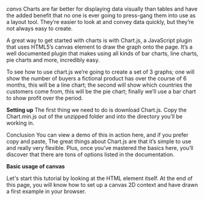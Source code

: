 *canvs*
Charts are far better for displaying data visually than tables and have the added benefit that no one is ever going to press-gang them into use as a layout tool. They’re easier to look at and convey data quickly, but they’re not always easy to create.

A great way to get started with charts is with Chart.js, a JavaScript plugin that uses HTML5’s canvas element to draw the graph onto the page. It’s a well documented plugin that makes using all kinds of bar charts, line charts, pie charts and more, incredibly easy.

To see how to use chart.js we’re going to create a set of 3 graphs; one will show the number of buyers a fictional product has over the course of 6 months, this will be a line chart; the second will show which countries the customers come from, this will be the pie chart; finally we’ll use a bar chart to show profit over the period.

 

**Setting up**
The first thing we need to do is download Chart.js. Copy the Chart.min.js out of the unzipped folder and into the directory you’ll be working in.

Conclusion
You can view a demo of this in action here, and if you prefer copy and paste,
The great things about Chart.js are that it’s simple to use and really very flexible. Plus, once you’ve mastered the basics here, you’ll discover that there are tons of options listed in the documentation.

**Basic usage of canvas**

Let's start this tutorial by looking at the <canvas> HTML element itself. At the end of this page, you will know how to set up a canvas 2D context and have drawn a first example in your browser.